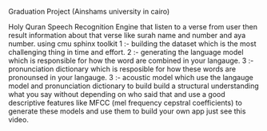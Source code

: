 Graduation Project (Ainshams university in cairo)

Holy Quran Speech Recognition Engine that listen to a verse from user then result information about that verse like surah name and number 
and aya number.
using cmu sphinx toolkit
    1 :- building the dataset which is the most challenging thing in time and effort.
    2 :- generating the language model which is responsible for how the word are combined in your langauge.
    3 :- pronunciation dictionary which is resposible for how these words are pronounsed in your langauge.
    3 :- acoustic model which use the langauge model and pronunciation dictionary to build build a structural understanding what you
         say without depending on who said that and use a good descriptive features like MFCC (mel frequency cepstral coefficients)
to generate these models and use them to build your own app just see this video.
